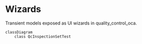 # Wizards

Transient models exposed as UI wizards in quality_control_oca.

```mermaid
classDiagram
    class QcInspectionSetTest
```
